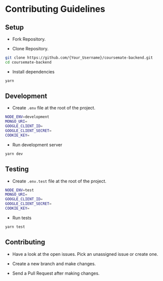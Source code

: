 # Contributing Guidelines

## Setup

-   Fork Repository.

-   Clone Repository.

```sh
git clone https://github.com/{Your_Username}/coursemate-backend.git
cd coursemate-backend
```

-   Install dependencies

```sh
yarn
```

## Development

-   Create `.env` file at the root of the project.

```sh
NODE_ENV=development
MONGO_URI=
GOOGLE_CLIENT_ID=
GOOGLE_CLIENT_SECRET=
COOKIE_KEY=
```

-   Run development server

```sh
yarn dev
```

## Testing

-   Create `.env.test` file at the root of the project.

```sh
NODE_ENV=test
MONGO_URI=
GOOGLE_CLIENT_ID=
GOOGLE_CLIENT_SECRET=
COOKIE_KEY=
```

-   Run tests

```sh
yarn test
```

## Contributing

-   Have a look at the open issues. Pick an unassigned issue or create one.

-   Create a new branch and make changes.

-   Send a Pull Request after making changes.
